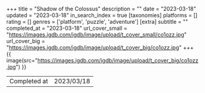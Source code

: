 +++
title = "Shadow of the Colossus"
description = ""
date = "2023-03-18"
updated = "2023-03-18"
in_search_index = true
[taxonomies]
platforms = []
rating = []
genres = ['platform', 'puzzle', 'adventure']
[extra]
subtitle = ""
completed_at = "2023-03-18"
url_cover_small = "https://images.igdb.com/igdb/image/upload/t_cover_small/co1ozz.jpg"
url_cover_big = "https://images.igdb.com/igdb/image/upload/t_cover_big/co1ozz.jpg"
+++
{{ image(src="https://images.igdb.com/igdb/image/upload/t_cover_big/co1ozz.jpg") }}

|              |            |
| ------------ | ---------- |
| Completed at | 2023/03/18 |

